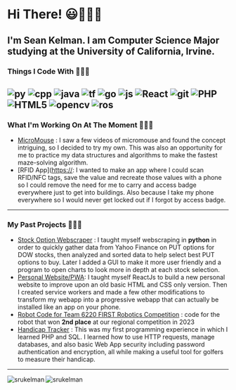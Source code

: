 # Hi There! :smiley::wave::wave::wave:
I'm Sean Kelman. I am Computer Science Major studying at the University of California, Irvine. 
---
### Things I Code With :cherry_blossom::cherry_blossom::cherry_blossom:  
<img alt="py" src = "https://img.shields.io/badge/-Python-3A76A6?style=flat&logo=python&logoColor=white" /> <img alt="cpp" src = "https://img.shields.io/badge/-C/C++-00599C?style=flat&logo=cplusplus&logoColor=white" /> <img alt="java" src = "https://img.shields.io/badge/-Java-FF9725?style=flat&logo=oracle&logoColor=white" />  <img alt="tf" src = "https://img.shields.io/badge/-TensorFlow-FF6F00?style=flat&logo=tensorflow&logoColor=white" /> <img alt="go" src = "https://img.shields.io/badge/-GO-00ADD8?style=flat&logo=go&logoColor=white" /> <img alt="js" src = "https://img.shields.io/badge/-JavaScript-313131?style=flat&logo=javascript" />  <img alt="React" src="https://img.shields.io/badge/-React-45b8d8?style=flat&logo=react&logoColor=white"/> <img alt="git" src="https://img.shields.io/badge/-Git-F05032?style=flat&logo=git&logoColor=white"/> <img alt="PHP" src="https://img.shields.io/badge/-PHP-8f6ab0?style=flat&logo=php&logoColor=white"/> <img alt="HTML5" src = "https://img.shields.io/badge/-HTML5-d43939?style=flat&logo=HTML5&logoColor=white" />   <img alt="opencv" src = "https://img.shields.io/badge/-OpenCV-54a62e?style=flat&logo=opencv&logoColor=white" /> <img alt="ros" src = "https://img.shields.io/badge/-ROS-212E4A?style=flat&logo=ros&logoColor=white" />
---
### What I'm Working On At The Moment :hatching_chick::hatching_chick::hatching_chick:  
+ [MicroMouse](https://github.com/srukelman/micromouse) : I saw a few videos of micromouse and found the concept intriguing, so I decided to try my own. This was also an opportunity for me to practice my data structures and algorithms to make the fastest maze-solving algorithm.
+ [RFID App]([https://](https://github.com/srukelman/rfidApp): I wanted to make an app where I could scan RFID/NFC tags, save the value and recreate those values with a phone so I could remove the need for me to carry and access badge everywhere just to get into buildings. Also because I take my phone everywhere so I would never get locked out if I forgot by access badge.
---
### My Past Projects :hatched_chick::hatched_chick::hatched_chick:
+ [Stock Option Webscraper](https://github.com/srukelman/stockOptionWebScraping) : I taught myself webscraping in **python** in order to quickly gather data from Yahoo Finance on PUT options for DOW stocks, then analyzed and sorted data to help select best PUT options to buy. Later I added a GUI to make it more user friendly and a program to open charts to look more in depth at each stock selection.
+ [Personal Website/PWA](https://github.com/srukelman/pwa): I taught myself ReactJs to build a new personal website to improve upon an old basic HTML and CSS only version. Then I created service workers and made a few other modifications to transform my webapp into a progressive webapp that can actually be installed like an app on your phone.
+ [Robot Code for Team 6220 FIRST Robotics Competition](https://github.com/Team-6220/2023) : code for the robot that won **2nd place** at our regional competition in 2023
+ [Handicap Tracker](https://github.com/srukelman/HandicapTracker) : This was my first programming experience in which I learned PHP and SQL. I learned how to use HTTP requests, manage databases, and also basic Web App security including password authentication and encryption, all while making a useful tool for golfers to measure their handicap.
---
<img align="left" src="https://github-readme-stats.vercel.app/api/top-langs/?username=srukelman&layout=donut&theme=panda" alt="srukelman" />
<img align="center" src="https://github-readme-stats.vercel.app/api?username=srukelman&show_icons=true&locale=en&rank_icon=github&theme=panda" alt="srukelman" />

<!--
**srukelman/srukelman** is a ✨ _special_ ✨ repository because its `README.md` (this file) appears on your GitHub profile.
